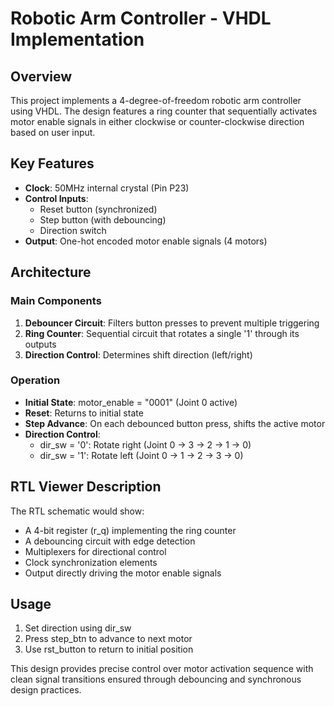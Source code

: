 # Robotic Arm Controller - VHDL Implementation

## Overview
This project implements a 4-degree-of-freedom robotic arm controller using VHDL. The design features a ring counter that sequentially activates motor enable signals in either clockwise or counter-clockwise direction based on user input.

## Key Features

- **Clock**: 50MHz internal crystal (Pin P23)
- **Control Inputs**:
  - Reset button (synchronized)
  - Step button (with debouncing)
  - Direction switch
- **Output**: One-hot encoded motor enable signals (4 motors)

## Architecture

### Main Components
1. **Debouncer Circuit**: Filters button presses to prevent multiple triggering
2. **Ring Counter**: Sequential circuit that rotates a single '1' through its outputs
3. **Direction Control**: Determines shift direction (left/right)

### Operation
- **Initial State**: motor_enable = "0001" (Joint 0 active)
- **Reset**: Returns to initial state
- **Step Advance**: On each debounced button press, shifts the active motor
- **Direction Control**:
  - dir_sw = '0': Rotate right (Joint 0 → 3 → 2 → 1 → 0)
  - dir_sw = '1': Rotate left (Joint 0 → 1 → 2 → 3 → 0)

## RTL Viewer Description
The RTL schematic would show:
- A 4-bit register (r_q) implementing the ring counter
- A debouncing circuit with edge detection
- Multiplexers for directional control
- Clock synchronization elements
- Output directly driving the motor enable signals

## Usage
1. Set direction using dir_sw
2. Press step_btn to advance to next motor
3. Use rst_button to return to initial position

This design provides precise control over motor activation sequence with clean signal transitions ensured through debouncing and synchronous design practices.
